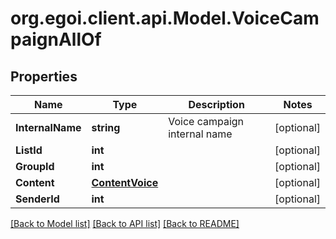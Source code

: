 
# org.egoi.client.api.Model.VoiceCampaignAllOf

## Properties

Name | Type | Description | Notes
------------ | ------------- | ------------- | -------------
**InternalName** | **string** | Voice campaign internal name | [optional] 
**ListId** | **int** |  | [optional] 
**GroupId** | **int** |  | [optional] 
**Content** | [**ContentVoice**](ContentVoice.md) |  | [optional] 
**SenderId** | **int** |  | [optional] 

[[Back to Model list]](../README.md#documentation-for-models)
[[Back to API list]](../README.md#documentation-for-api-endpoints)
[[Back to README]](../README.md)


